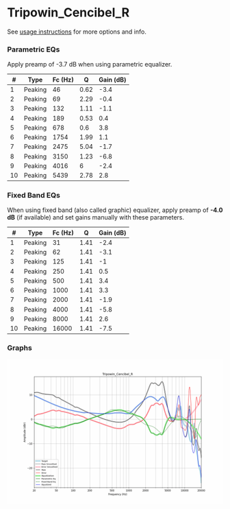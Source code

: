 # Tripowin_Cencibel_R
See [usage instructions](https://github.com/jaakkopasanen/AutoEq#usage) for more options and info.

### Parametric EQs
Apply preamp of -3.7 dB when using parametric equalizer.

|   # | Type    |   Fc (Hz) |    Q |   Gain (dB) |
|-----|---------|-----------|------|-------------|
|   1 | Peaking |        46 | 0.62 |        -3.4 |
|   2 | Peaking |        69 | 2.29 |        -0.4 |
|   3 | Peaking |       132 | 1.11 |        -1.1 |
|   4 | Peaking |       189 | 0.53 |         0.4 |
|   5 | Peaking |       678 | 0.6  |         3.8 |
|   6 | Peaking |      1754 | 1.99 |         1.1 |
|   7 | Peaking |      2475 | 5.04 |        -1.7 |
|   8 | Peaking |      3150 | 1.23 |        -6.8 |
|   9 | Peaking |      4016 | 6    |        -2.4 |
|  10 | Peaking |      5439 | 2.78 |         2.8 |

### Fixed Band EQs
When using fixed band (also called graphic) equalizer, apply preamp of **-4.0 dB** (if available) and set gains manually with these parameters.

|   # | Type    |   Fc (Hz) |    Q |   Gain (dB) |
|-----|---------|-----------|------|-------------|
|   1 | Peaking |        31 | 1.41 |        -2.4 |
|   2 | Peaking |        62 | 1.41 |        -3.1 |
|   3 | Peaking |       125 | 1.41 |        -1   |
|   4 | Peaking |       250 | 1.41 |         0.5 |
|   5 | Peaking |       500 | 1.41 |         3.4 |
|   6 | Peaking |      1000 | 1.41 |         3.3 |
|   7 | Peaking |      2000 | 1.41 |        -1.9 |
|   8 | Peaking |      4000 | 1.41 |        -5.8 |
|   9 | Peaking |      8000 | 1.41 |         2.6 |
|  10 | Peaking |     16000 | 1.41 |        -7.5 |

### Graphs
![](./Tripowin_Cencibel_R.png)
